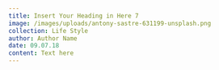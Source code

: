 ```yaml
---
title: Insert Your Heading in Here 7
image: /images/uploads/antony-sastre-631199-unsplash.png
collection: Life Style
author: Author Name
date: 09.07.18
content: Text here
---
```


